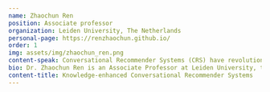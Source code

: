 ```yaml
---
name: Zhaochun Ren
position: Associate professor
organization: Leiden University, The Netherlands
personal-page: https://renzhaochun.github.io/
order: 1
img: assets/img/zhaochun_ren.png
content-speak: Conversational Recommender Systems (CRS) have revolutionized how we interact with the recommender by discerning user preferences through iterative dialogues. However, the effectiveness of these systems is often hindered by a need for more contextual understanding for precise preference modeling. Integrating various external knowledge sources offers promising solutions to enrich dialogue context, predict user preferences, and generate informative responses. This presentation will delve into recent advancements in the realm of knowledge-enhanced CRS, spotlighting studies that leverage knowledge to refine recommendations and enrich user interactions. I will share insights from our recent research that bolsters the recommendation quality and the informativeness of conversational responses. Additionally, I will illuminate emerging research trajectories within this domain, emphasizing the synergy between CRS and Large Language Models.
bio: Dr. Zhaochun Ren is an Associate Professor at Leiden University, the Netherlands. He is interested in information retrieval and natural language processing, with an emphasis on conversational artificial intelligence, recommender systems, and social media analysis. He aims to develop intelligent agents that can address complex user requests and solve core challenges in NLP and IR towards that goal.
content-title: Knowledge-enhanced Conversational Recommender Systems
---
```

